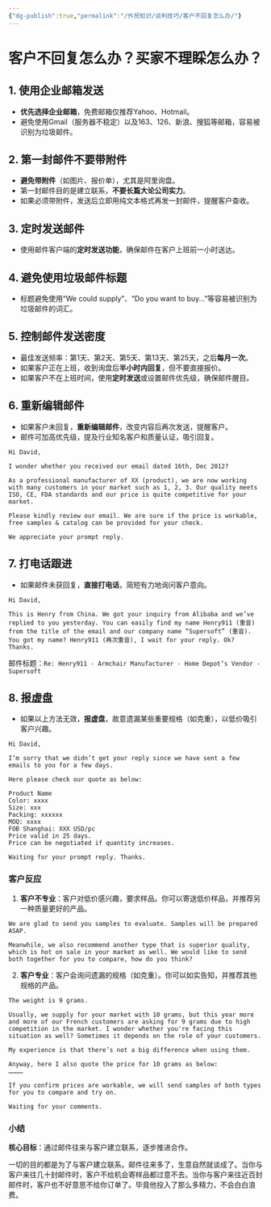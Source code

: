 ```yaml
---
{"dg-publish":true,"permalink":"/外贸知识/谈判技巧/客户不回复怎么办/"}
---
```


# 客户不回复怎么办？买家不理睬怎么办？

## 1. 使用企业邮箱发送

- **优先选择企业邮箱**，免费邮箱仅推荐Yahoo、Hotmail。
- 避免使用Gmail（服务器不稳定）以及163、126、新浪、搜狐等邮箱，容易被识别为垃圾邮件。

## 2. 第一封邮件不要带附件

- **避免带附件**（如图片、报价单），尤其是阿里询盘。
- 第一封邮件目的是建立联系，**不要长篇大论公司实力**。
- 如果必须带附件，发送后立即用纯文本格式再发一封邮件，提醒客户查收。

## 3. 定时发送邮件

- 使用邮件客户端的**定时发送功能**，确保邮件在客户上班前一小时送达。

## 4. 避免使用垃圾邮件标题

- 标题避免使用“We could supply”、“Do you want to buy…”等容易被识别为垃圾邮件的词汇。

## 5. 控制邮件发送密度

- 最佳发送频率：第1天、第2天、第5天、第13天、第25天，之后**每月一次**。
- 如果客户正在上班，收到询盘后**半小时内回复**，但不要直接报价。
- 如果客户不在上班时间，使用**定时发送**或设置邮件优先级，确保邮件醒目。

## 6. 重新编辑邮件

- 如果客户未回复，**重新编辑邮件**，改变内容后再次发送，提醒客户。
- 邮件可加高优先级，提及行业知名客户和质量认证，吸引回复。

```plaintext
Hi David,

I wonder whether you received our email dated 16th, Dec 2012?

As a professional manufacturer of XX (product), we are now working with many customers in your market such as 1, 2, 3. Our quality meets ISO, CE, FDA standards and our price is quite competitive for your market.

Please kindly review our email. We are sure if the price is workable, free samples & catalog can be provided for your check.

We appreciate your prompt reply.
```

## 7. 打电话跟进

- 如果邮件未获回复，**直接打电话**，简短有力地询问客户意向。

```plaintext
Hi David,

This is Henry from China. We got your inquiry from Alibaba and we’ve replied to you yesterday. You can easily find my name Henry911 (重音) from the title of the email and our company name “Supersoft” (重音). You got my name? Henry911 (再次重音), I wait for your reply. Ok? Thanks.
```

邮件标题：`Re: Henry911 - Armchair Manufacturer - Home Depot’s Vendor - Supersoft`

## 8. 报虚盘

- 如果以上方法无效，**报虚盘**，故意遗漏某些重要规格（如克重），以低价吸引客户兴趣。

```plaintext
Hi David,

I’m sorry that we didn’t get your reply since we have sent a few emails to you for a few days.

Here please check our quote as below:

Product Name
Color: xxxx
Size: xxx
Packing: xxxxxx
MOQ: xxxx
FOB Shanghai: XXX USD/pc
Price valid in 25 days.
Price can be negotiated if quantity increases.

Waiting for your prompt reply. Thanks.
```

### 客户反应

1. **客户不专业**：客户对低价感兴趣，要求样品。你可以寄送低价样品，并推荐另一种质量更好的产品。

```plaintext
We are glad to send you samples to evaluate. Samples will be prepared ASAP.

Meanwhile, we also recommend another type that is superior quality, which is hot on sale in your market as well. We would like to send both together for you to compare, how do you think?
```

2. **客户专业**：客户会询问遗漏的规格（如克重）。你可以如实告知，并推荐其他规格的产品。

```plaintext
The weight is 9 grams.

Usually, we supply for your market with 10 grams, but this year more and more of our French customers are asking for 9 grams due to high competition in the market. I wonder whether you're facing this situation as well? Sometimes it depends on the role of your customers.

My experience is that there’s not a big difference when using them.

Anyway, here I also quote the price for 10 grams as below:
…………

If you confirm prices are workable, we will send samples of both types for you to compare and try on.

Waiting for your comments.
```

### 小结

**核心目标**：通过邮件往来与客户建立联系，逐步推进合作。

一切的目的都是为了与客户建立联系。邮件往来多了，生意自然就谈成了。当你与客户来往几十封邮件时，客户不给机会寄样品都过意不去。当你与客户来往近百封邮件时，客户也不好意思不给你订单了。毕竟他投入了那么多精力，不会白白浪费。